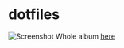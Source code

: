 # dotfiles
![Screenshot](https://i.imgur.com/lOTEMhP.png)
Whole album [here](https://imgur.com/a/lgL9Z9u)
